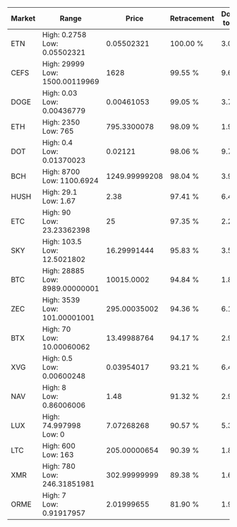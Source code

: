| Market | Range | Price| Retracement | Doubles to 50% |
| --- | --- | --- | --- | --- |
| ETN | High: 0.2758<br />Low: 0.05502321 | 0.05502321 | 100.00 % | 3.01 |
| CEFS | High: 29999<br />Low: 1500.00119969 | 1628 | 99.55 % | 9.67 |
| DOGE | High: 0.03<br />Low: 0.00436779 | 0.00461053 | 99.05 % | 3.73 |
| ETH | High: 2350<br />Low: 765 | 795.3300078 | 98.09 % | 1.96 |
| DOT | High: 0.4<br />Low: 0.01370023 | 0.02121 | 98.06 % | 9.75 |
| BCH | High: 8700<br />Low: 1100.6924 | 1249.99999208 | 98.04 % | 3.92 |
| HUSH | High: 29.1<br />Low: 1.67 | 2.38 | 97.41 % | 6.46 |
| ETC | High: 90<br />Low: 23.23362398 | 25 | 97.35 % | 2.26 |
| SKY | High: 103.5<br />Low: 12.5021802 | 16.29991444 | 95.83 % | 3.56 |
| BTC | High: 28885<br />Low: 8989.00000001 | 10015.0002 | 94.84 % | 1.89 |
| ZEC | High: 3539<br />Low: 101.00001001 | 295.00035002 | 94.36 % | 6.17 |
| BTX | High: 70<br />Low: 10.00060062 | 13.49988764 | 94.17 % | 2.96 |
| XVG | High: 0.5<br />Low: 0.00600248 | 0.03954017 | 93.21 % | 6.40 |
| NAV | High: 8<br />Low: 0.86006006 | 1.48 | 91.32 % | 2.99 |
| LUX | High: 74.997998<br />Low: 0 | 7.07268268 | 90.57 % | 5.30 |
| LTC | High: 600<br />Low: 163 | 205.00000654 | 90.39 % | 1.86 |
| XMR | High: 780<br />Low: 246.31851981 | 302.99999999 | 89.38 % | 1.69 |
| ORME | High: 7<br />Low: 0.91917957 | 2.01999655 | 81.90 % | 1.96 |
